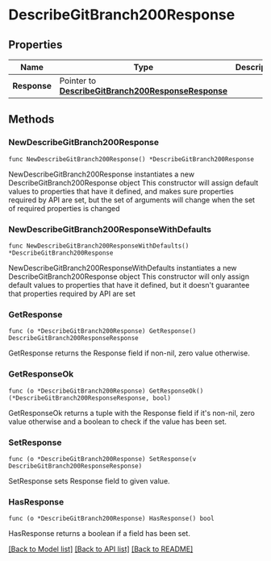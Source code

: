 # DescribeGitBranch200Response

## Properties

Name | Type | Description | Notes
------------ | ------------- | ------------- | -------------
**Response** | Pointer to [**DescribeGitBranch200ResponseResponse**](DescribeGitBranch200ResponseResponse.md) |  | [optional] 

## Methods

### NewDescribeGitBranch200Response

`func NewDescribeGitBranch200Response() *DescribeGitBranch200Response`

NewDescribeGitBranch200Response instantiates a new DescribeGitBranch200Response object
This constructor will assign default values to properties that have it defined,
and makes sure properties required by API are set, but the set of arguments
will change when the set of required properties is changed

### NewDescribeGitBranch200ResponseWithDefaults

`func NewDescribeGitBranch200ResponseWithDefaults() *DescribeGitBranch200Response`

NewDescribeGitBranch200ResponseWithDefaults instantiates a new DescribeGitBranch200Response object
This constructor will only assign default values to properties that have it defined,
but it doesn't guarantee that properties required by API are set

### GetResponse

`func (o *DescribeGitBranch200Response) GetResponse() DescribeGitBranch200ResponseResponse`

GetResponse returns the Response field if non-nil, zero value otherwise.

### GetResponseOk

`func (o *DescribeGitBranch200Response) GetResponseOk() (*DescribeGitBranch200ResponseResponse, bool)`

GetResponseOk returns a tuple with the Response field if it's non-nil, zero value otherwise
and a boolean to check if the value has been set.

### SetResponse

`func (o *DescribeGitBranch200Response) SetResponse(v DescribeGitBranch200ResponseResponse)`

SetResponse sets Response field to given value.

### HasResponse

`func (o *DescribeGitBranch200Response) HasResponse() bool`

HasResponse returns a boolean if a field has been set.


[[Back to Model list]](../README.md#documentation-for-models) [[Back to API list]](../README.md#documentation-for-api-endpoints) [[Back to README]](../README.md)


